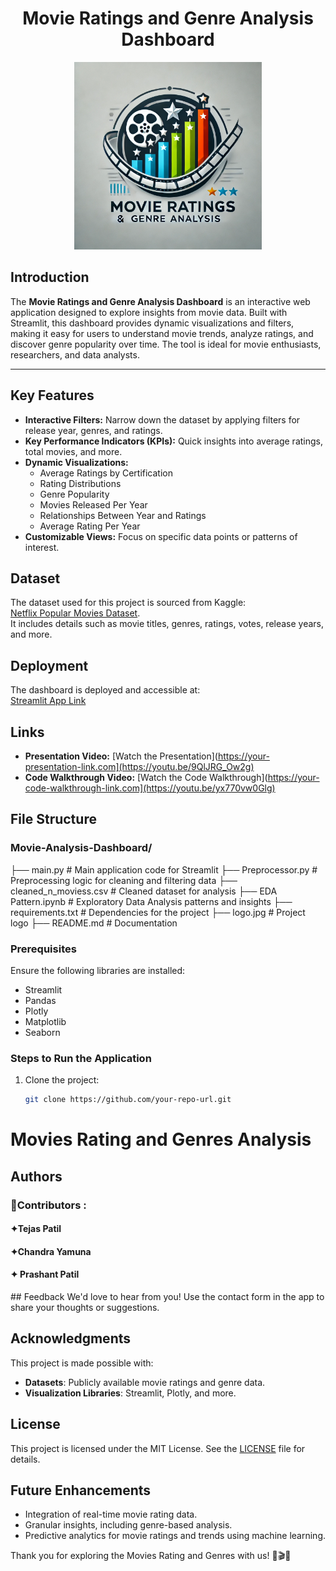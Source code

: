 <h1 align="center"> Movie Ratings and Genre Analysis Dashboard </h1>

<div align="center" >
  <img src="https://github.com/Tejaspatil2002/B41_DA_011_Data-Wranglers/blob/main/logo.jpg?raw=true" width='300'>
</div>





## Introduction
The **Movie Ratings and Genre Analysis Dashboard** is an interactive web application designed to explore insights from movie data. Built with Streamlit, this dashboard provides dynamic visualizations and filters, making it easy for users to understand movie trends, analyze ratings, and discover genre popularity over time. The tool is ideal for movie enthusiasts, researchers, and data analysts.

---

## Key Features
- **Interactive Filters:** Narrow down the dataset by applying filters for release year, genres, and ratings.
- **Key Performance Indicators (KPIs):** Quick insights into average ratings, total movies, and more.
- **Dynamic Visualizations:**
  - Average Ratings by Certification
  - Rating Distributions
  - Genre Popularity
  - Movies Released Per Year
  - Relationships Between Year and Ratings
  - Average Rating Per Year
- **Customizable Views:** Focus on specific data points or patterns of interest.


## Dataset
The dataset used for this project is sourced from Kaggle:  
[Netflix Popular Movies Dataset](https://www.kaggle.com/datasets/narayan63/netflix-popular-movies-dataset).  
It includes details such as movie titles, genres, ratings, votes, release years, and more.


## Deployment
The dashboard is deployed and accessible at:  
[Streamlit App Link](https://b41da011data-wranglers-nseipynchzd62dbeomehe7.streamlit.app/)


## Links
- **Presentation Video:** [Watch the Presentation](https://your-presentation-link.com](https://youtu.be/9QlJRG_Ow2g)  
- **Code Walkthrough Video:** [Watch the Code Walkthrough](https://your-code-walkthrough-link.com](https://youtu.be/yx770vw0Glg)

## File Structure
### Movie-Analysis-Dashboard/
├── main.py               # Main application code for Streamlit
├── Preprocessor.py       # Preprocessing logic for cleaning and filtering data
├── cleaned_n_moviess.csv # Cleaned dataset for analysis
├── EDA Pattern.ipynb     # Exploratory Data Analysis patterns and insights
├── requirements.txt      # Dependencies for the project
├── logo.jpg              # Project logo
├── README.md             # Documentation



### Prerequisites
Ensure the following libraries are installed:
- Streamlit
- Pandas
- Plotly
- Matplotlib
- Seaborn

### Steps to Run the Application
1. Clone the project:
   ```bash
   git clone https://github.com/your-repo-url.git

# Movies Rating and Genres Analysis

## Authors
<div align="left">
<h3 align="left">👷Contributors :</h3>

<h4>✦Tejas Patil </h4>
<h4>✦Chandra Yamuna</h4>
<h4>✦ Prashant Patil</h4>

</div>
## Feedback
We'd love to hear from you! Use the contact form in the app to share your thoughts or suggestions.

## Acknowledgments
This project is made possible with:

- **Datasets**: Publicly available movie ratings and genre data.
- **Visualization Libraries**: Streamlit, Plotly, and more.

## License
This project is licensed under the MIT License. See the [LICENSE](LICENSE) file for details.

## Future Enhancements
- Integration of real-time movie rating data.
- Granular insights, including genre-based analysis.
- Predictive analytics for movie ratings and trends using machine learning.

Thank you for exploring the Movies Rating and Genres with us! 🍿🎬🌟


